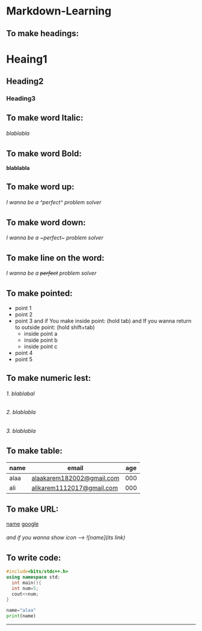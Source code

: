 # Markdown-Learning


## To make headings:
# Heaing1
## Heading2
### Heading3

## To make word Italic:
###### *blablabla*


## To make word Bold:
**blablabla**

## To make word up:
###### I wanna be a ^perfect^ problem solver


## To make word down:
###### I wanna be a ~perfect~ problem solver


## To make line on the word:
###### I wanna be a ~~perfect~~ problem solver

## To make pointed:
* point 1
* point 2
* point 3  and if You make inside point:  (hold tab) and If you wanna return to outside point: (hold shift+tab)
  * inside point a
  * inside point b
  * inside point c
* point 4
* point 5


## To make numeric lest:
###### 1. blablabal
###### 2. blablabla
###### 3. blablabla


## To make table:
|name|email|age|
|---|---|---|
|alaa|alaakarem182002@gmail.com|000|
|ali|alikarem1112017@gmail.com|000|


## To make URL:
[name](link)
[google](http://google.com)
###### and if you wanna show icon --> ![name](its link)


## To write code:
``` cpp
#include<bits/stdc++.h>
using namespace std;
  int main(){
  int num=5;
  cout<<num;
}
```


```python
name="alaa"
print(name)
```
___

